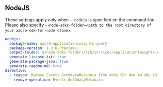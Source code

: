 
## NodeJS
These settings apply only when `--nodejs` is specified on the command line.
Please also specify `--node-sdks-folder=<path to the root directory of your azure-sdk-for-node clone>`.

``` yaml $(nodejs)
nodejs:
  package-name: azure-applicationinsights-query
  package-version: 1.0.0-Preview-1
  output-folder: $(node-sdks-folder)/lib/services/applicationinsights-query
  generate-license-txt: true
  generate-package-json: true
  generate-readme-md: true
directive:
  - reason: Remove Events_GetOdataMetadata from Node SDK due to XML issues. 
    remove-operation: Events_GetOdataMetadata
```